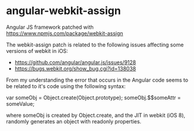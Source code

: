 # angular-webkit-assign
Angular JS framework patched with https://www.npmjs.com/package/webkit-assign

The webkit-assign patch is related to the following issues affecting some versions of webkit in iOS:
- https://github.com/angular/angular.js/issues/9128
- https://bugs.webkit.org/show_bug.cgi?id=138038

From my understanding the error that occurs in the Angular code seems to be related to it's code using the following syntax:

var someObj = Object.create(Object.prototype);
someObj.$$someAttr = someValue;

where someObj is created by Object.create, and the JIT in webkit (iOS 8), randomly generates an object with readonly properties.
